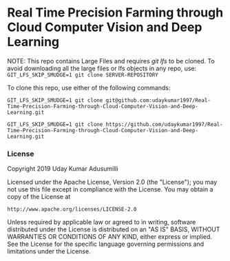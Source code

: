 # Real Time Precision Farming through Cloud Computer Vision and Deep Learning

NOTE: This repo contains Large Files and requires *git lfs* to be cloned. To avoid downloading all the large files or lfs objects in any repo, use: `GIT_LFS_SKIP_SMUDGE=1 git clone SERVER-REPOSITORY`

To clone this repo, use either of the following commands:
```
GIT_LFS_SKIP_SMUDGE=1 git clone git@github.com:udaykumar1997/Real-Time-Precision-Farming-through-Cloud-Computer-Vision-and-Deep-Learning.git

GIT_LFS_SKIP_SMUDGE=1 git clone https://github.com/udaykumar1997/Real-Time-Precision-Farming-through-Cloud-Computer-Vision-and-Deep-Learning.git
```

### License

Copyright 2019 Uday Kumar Adusumilli

Licensed under the Apache License, Version 2.0 (the "License");
you may not use this file except in compliance with the License.
You may obtain a copy of the License at

    http://www.apache.org/licenses/LICENSE-2.0

Unless required by applicable law or agreed to in writing, software
distributed under the License is distributed on an "AS IS" BASIS,
WITHOUT WARRANTIES OR CONDITIONS OF ANY KIND, either express or implied.
See the License for the specific language governing permissions and
limitations under the License.
